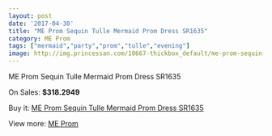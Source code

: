 ```yaml
---
layout: post
date: '2017-04-30'
title: "ME Prom Sequin Tulle Mermaid Prom Dress SR1635"
category: ME Prom
tags: ["mermaid","party","prom","tulle","evening"]
image: http://img.princessan.com/10667-thickbox_default/me-prom-sequin-tulle-mermaid-prom-dress-sr1635.jpg
---
```

ME Prom Sequin Tulle Mermaid Prom Dress SR1635

On Sales: **$318.2949**
<a href="https://www.princessan.com/en/me-prom/4671-me-prom-sequin-tulle-mermaid-prom-dress-sr1635.html"><amp-img layout="responsive" width="600" height="600" src="//img.princessan.com/10667-thickbox_default/me-prom-sequin-tulle-mermaid-prom-dress-sr1635.jpg" alt="ME Prom Sequin Tulle Mermaid Prom Dress SR1635 0" /></a>

Buy it: [ME Prom Sequin Tulle Mermaid Prom Dress SR1635](https://www.princessan.com/en/me-prom/4671-me-prom-sequin-tulle-mermaid-prom-dress-sr1635.html "ME Prom Sequin Tulle Mermaid Prom Dress SR1635")

View more: [ME Prom](https://www.princessan.com/en/33-me-prom "ME Prom")